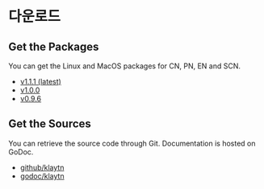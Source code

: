 # 다운로드

## Get the Packages
You can get the Linux and MacOS packages for CN, PN, EN and SCN.
- [v1.1.1 (latest)](v1.1.1.md)
- [v1.0.0](v1.0.0.md)
- [v0.9.6](v0.9.6.md)

## Get the Sources
You can retrieve the source code through Git. Documentation is hosted on GoDoc.

- [github/klaytn](https://github.com/klaytn/klaytn)
- [godoc/klaytn](https://godoc.org/github.com/klaytn/klaytn)

